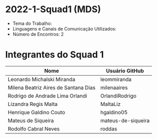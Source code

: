 # 2022-1-Squad1 (MDS)
- Tema do Trabalho:
- Linguagens e Canais de Comunicação Utilizados:
- Número de Encontros: 2

# Integrantes do Squad 1
|Nome|Usuário GitHub|
|--|--|
|Leonardo Michalski Miranda|leommiranda|
|Milena Beatriz Aires de Santana Dias|milenaaires|
|Rodrigo de Andrade Lima Orlandi|OrlandiRodrigo|
|Lizandra Regis Malta|MaltaLiz|
|Henrique Galdino Couto|hgaldino05|
|Mateus de Siqueira|mateus-de-siqueira|
|Rodolfo Cabral Neves|roddas|



